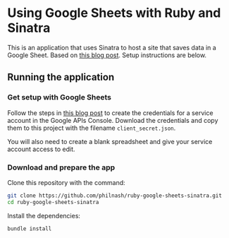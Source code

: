 # Using Google Sheets with Ruby and Sinatra

This is an application that uses Sinatra to host a site that saves data in a Google Sheet. Based on [this blog post](https://www.twilio.com/blog/2017/03/google-spreadsheets-ruby.html). Setup instructions are below.

## Running the application

### Get setup with Google Sheets

Follow the steps in [this blog post](https://www.twilio.com/blog/2017/03/google-spreadsheets-ruby.html) to create the credentials for a service account in the Google APIs Console. Download the credentials and copy them to this project with the filename `client_secret.json`.

You will also need to create a blank spreadsheet and give your service account access to edit.

### Download and prepare the app

Clone this repository with the command:

```bash
git clone https://github.com/philnash/ruby-google-sheets-sinatra.git
cd ruby-google-sheets-sinatra
```

Install the dependencies:

```bash
bundle install
```
